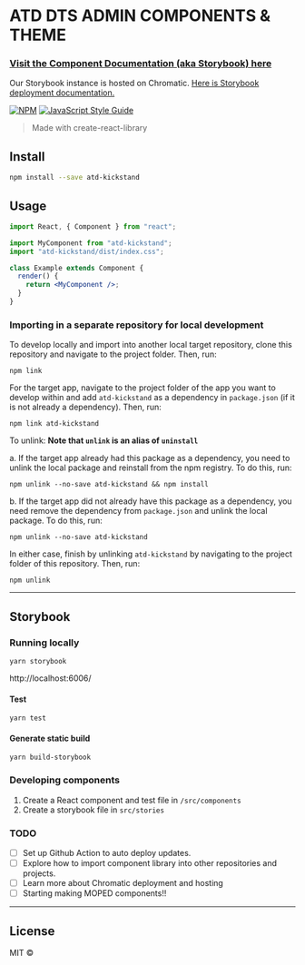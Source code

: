 # ATD DTS ADMIN COMPONENTS & THEME

### [Visit the Component Documentation (aka Storybook) here](https://5f3da07f2d377100223182dd-fdlsdzujeh.chromatic.com/)

Our Storybook instance is hosted on Chromatic. [Here is Storybook deployment documentation.](https://www.learnstorybook.com/intro-to-storybook/react/en/deploy/)

[![NPM](https://img.shields.io/npm/v/atd-kickstand.svg)](https://www.npmjs.com/package/atd-kickstand) [![JavaScript Style Guide](https://img.shields.io/badge/code_style-standard-brightgreen.svg)](https://standardjs.com)

> Made with create-react-library

## Install

```bash
npm install --save atd-kickstand
```

## Usage

```jsx
import React, { Component } from "react";

import MyComponent from "atd-kickstand";
import "atd-kickstand/dist/index.css";

class Example extends Component {
  render() {
    return <MyComponent />;
  }
}
```

### Importing in a separate repository for local development

To develop locally and import into another local target repository, clone this repository and navigate to the project folder. Then, run:

`npm link`

For the target app, navigate to the project folder of the app you want to develop within and add `atd-kickstand` as a dependency in `package.json` (if it is not already a dependency). Then, run:

`npm link atd-kickstand`

To unlink:
**Note that `unlink` is an alias of `uninstall`**

a. If the target app already had this package as a dependency, you need to unlink the local package and reinstall from the npm registry. To do this, run:

`npm unlink --no-save atd-kickstand && npm install`

b. If the target app did not already have this package as a dependency, you need remove the dependency from `package.json` and unlink the local package. To do this, run:

`npm unlink --no-save atd-kickstand`

In either case, finish by unlinking `atd-kickstand` by navigating to the project folder of this repository. Then, run:

`npm unlink`

---

## Storybook

### Running locally

`yarn storybook`

http://localhost:6006/

#### Test

`yarn test`

#### Generate static build

`yarn build-storybook`

### Developing components

1. Create a React component and test file in `/src/components`
2. Create a storybook file in `src/stories`

### TODO

- [ ] Set up Github Action to auto deploy updates.
- [ ] Explore how to import component library into other repositories and projects.
- [ ] Learn more about Chromatic deployment and hosting
- [ ] Starting making MOPED components!!

---

## License

MIT © [](https://github.com/)
